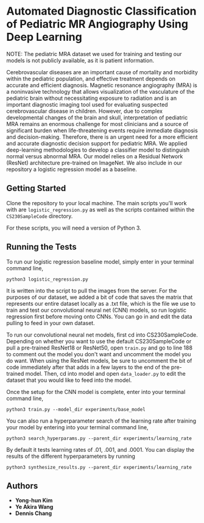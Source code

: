 # Automated Diagnostic Classification of Pediatric MR Angiography Using Deep Learning

NOTE: The pediatric MRA dataset we used for training and testing our models is not publicly available, as it is patient information.

Cerebrovascular diseases are an important cause of mortality and morbidity within the pediatric population, and effective treatment depends on accurate and efficient diagnosis. Magnetic resonance angiography (MRA) is a noninvasive technology that allows visualization of the vasculature of the pediatric brain without necessitating exposure to radiation and is an important diagnostic imaging tool used for evaluating suspected cerebrovascular disease in children. However, due to complex developmental changes of the brain and skull, interpretation of pediatric MRA remains an enormous challenge for most clinicians and a source of significant burden when life-threatening events require immediate diagnosis and decision-making. Therefore, there is an urgent need for a more efficient and accurate diagnostic decision support for pediatric MRA. We applied deep-learning methodologies to develop a classifier model to distinguish normal versus abnormal MRA. Our model relies on a Residual Network (ResNet) architecture pre-trained on ImageNet. We also include in our repository a logistic regression model as a baseline.

## Getting Started

Clone the repository to your local machine. The main scripts you'll work with are `logistic_regression.py` as well as the scripts contained within the `CS230SampleCode` directory.

For these scripts, you will need a version of Python 3.

## Running the Tests

To run our logistic regression baseline model, simply enter in your terminal command line, 
```
python3 logistic_regression.py
``` 
It is written into the script to pull the images from the server. For the purposes of our dataset, we added a bit of code that saves the matrix that represents our entire dataset locally as a .txt file, which is the file we use to train and test our convolutional neural net (CNN) models, so run logistic regression first before moving onto CNNs. You can go in and edit the data pulling to feed in your own dataset.

To run our convolutional neural net models, first cd into CS230SampleCode. Depending on whether you want to use the default CS230SampleCode or pull a pre-trained ResNet18 or ResNet50, open `train.py` and go to line 188 to comment out the model you don't want and uncomment the model you do want. When using the ResNet models, be sure to uncomment the bit of code immediately after that adds in a few layers to the end of the pre-trained model. Then, cd into model and open `data_loader.py` to edit the dataset that you would like to feed into the model. 

Once the setup for the CNN model is complete, enter into your terminal command line, 
```
python3 train.py --model_dir experiments/base_model
``` 
You can also run a hyperparameter search of the learning rate after training your model by entering into your terminal command line, 
```
python3 search_hyperparams.py --parent_dir experiments/learning_rate
``` 
By default it tests learning rates of .01, .001, and .0001. You can display the results of the different hyperparameters by running 
```
python3 synthesize_results.py --parent_dir experiments/learning_rate
```

## Authors
* **Yong-hun Kim**
* **Ye Akira Wang**
* **Dennis Chang**
